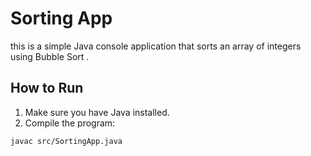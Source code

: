 # Sorting App

this is a simple Java console application that sorts an array of integers using Bubble Sort .

## How to Run

1. Make sure you have Java installed.
2. Compile the program:

```bash
javac src/SortingApp.java